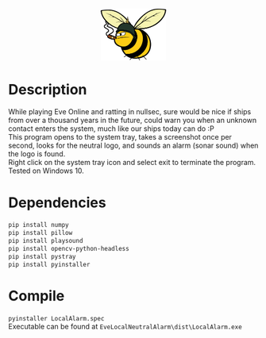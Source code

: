 <p align="center"><img src="Images/GoonLogo.png" width="26%" height="26%"></p>

# Description
While playing Eve Online and ratting in nullsec, sure would be nice if ships from over a thousand years in the future, could warn you when an unknown contact enters the system, much like our ships today can do :P  
This program opens to the system tray, takes a screenshot once per second, looks for the neutral logo, and sounds an alarm (sonar sound) when the logo is found.  
Right click on the system tray icon and select exit to terminate the program.  
Tested on Windows 10.

# Dependencies
```pip install pyautogui
pip install numpy
pip install pillow
pip install playsound
pip install opencv-python-headless
pip install pystray
pip install pyinstaller
```

# Compile
`pyinstaller LocalAlarm.spec`  
Executable can be found at `EveLocalNeutralAlarm\dist\LocalAlarm.exe`